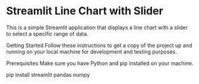 # Streamlit Line Chart with Slider
This is a simple Streamlit application that displays a line chart with a slider to select a specific range of data.

Getting Started
Follow these instructions to get a copy of the project up and running on your local machine for development and testing purposes.

Prerequisites
Make sure you have Python and pip installed on your machine.

pip install streamlit pandas numpy
